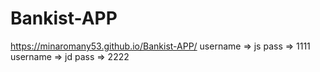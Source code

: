 # Bankist-APP
https://minaromany53.github.io/Bankist-APP/
username => js    pass => 1111
username => jd    pass => 2222
